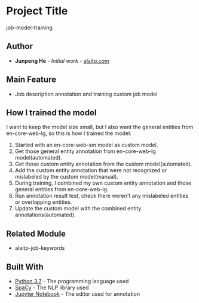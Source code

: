 # Project Title

job-model-training

## Author

* **Junpeng He** - *Initial work* - [alaitp.com](https://junpengalaitp.github.io/alaitp-frontend/)

## Main Feature
* Job description annotation and training custom job model

## How I trained the model
  I want to keep the model size small, but I also want the general entities from en-core-web-lg, so this is how I 
  trained the model:
  1. Started with an en-core-web-sm model as custom model.
  2. Get those general entity annotation from en-core-web-lg model(automated).
  3. Get those custom entity annotation from the custom model(automated).
  4. Add the custom entity annotation that were not recognized or mislabeled by the custom model(manual).
  5. During training, I combined my own custom entity annotation and those general entities from en-core-web-lg.
  6. Run annotation result test, check there weren't any mislabeled entities or overlapping entities.
  7. Update the custom model with the combined entity annotations(automated).

## Related Module
* alaitp-job-keywords

## Built With

* [Python 3.7](https://www.python.org/) - The programming language used
* [SpaCy](https://spacy.io/) - The NLP library used
* [Jupyter Notebook](https://jupyter.org/) - The editor used for annotation


